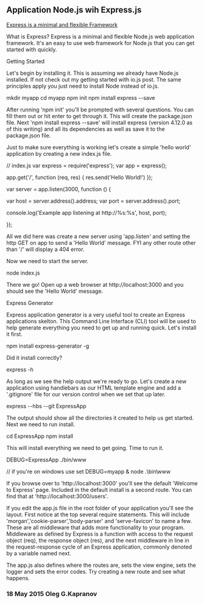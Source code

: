 Application Node.js wih Express.js
------------------------------

[Express is a minimal and flexible Framework](http://expressjs.com/)

What is Express? Express is a minimal and flexible Node.js web application
framework. It's an easy to use web framework for Node.js that you can get
started with quickly.

Getting Started

Let's begin by installing it. This is assuming we already have Node.js
installed. If not check out my getting started with io.js post. The same
principles apply you just need to install Node instead of io.js.

mkdir myapp
cd myapp
npm init
npm install express --save

After running 'npm init' you'll be prompted with several questions. You can
fill them out or hit enter to get through it. This will create the package.json
file. Next 'npm install express --save' will install express (version 4.12.0 as
of this writing) and all its dependencies as well as save it to the
package.json file.

Just to make sure everything is working let's create a simple 'hello world'
application by creating a new index.js file.

// index.js
var express = require('express');
var app = express();

app.get('/', function (req, res) {
  res.send('Hello World!')
});

var server = app.listen(3000, function () {

  var host = server.address().address;
  var port = server.address().port;

  console.log('Example app listening at http://%s:%s', host, port);

});

All we did here was create a new server using 'app.listen' and setting the http
GET on app to send a 'Hello World' message. FYI any other route other than '/'
will display a 404 error.

Now we need to start the server.

node index.js

There we go! Open up a web browser at http://localhost:3000 and you should see
the 'Hello World' message.

Express Generator

Express application generator is a very useful tool to create an Express
applications skelton. This Command Line Interface (CLI) tool will be used to
help generate everything you need to get up and running quick. Let's install it
first.

npm install express-generator -g

Did it install correctly?

express -h

As long as we see the help output we're ready to go. Let's create a new
application using handlebars as our HTML template engine and add a '.gitignore'
file for our version control when we set that up later.

express --hbs --git ExpressApp

The output should show all the directories it created to help us get started.
Next we need to run install.

cd ExpressApp
npm install

This will install everything we need to get going. Time to run it.

DEBUG=ExpressApp ./bin/www

// if you're on windows use
set DEBUG=myapp & node .\bin\www

If you browse over to 'http://localhost:3000' you'll see the default 'Welcome
to Express' page. Included in the default install is a second route. You can
find that at 'http://localhost:3000/users'.

If you edit the app.js file in the root folder of your application you'll see
the layout. First notice at the top several require statements. This will
include 'morgan','cookie-parser','body-parser' and 'serve-favicon' to name a
few. These are all middleware that adds more functionality to your program.
Middleware as defined by Express is a function with access to the request
object (req), the response object (res), and the next middleware in line in the
request-response cycle of an Express application, commonly denoted by a
variable named next.

The app.js also defines where the routes are, sets the view engine, sets the
logger and sets the error codes. Try creating a new route and see what happens.


### 18 May 2015 Oleg G.Kapranov

